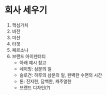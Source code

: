 # 회사 세우기 


1. 핵심가치
1. 비전
1. 미션
1. 타겟
1. 페르소나
1. 브랜드 아이덴터티 
   * 아래 예시 참고
   * 네이밍: 삼분의 일
   * 슬로건: 하루의 삼분의 일, 완벽한 수면의 시간
   * 톤: 진지한, 담백한, 캐주얼한
   * 브랜드 디자인(?)